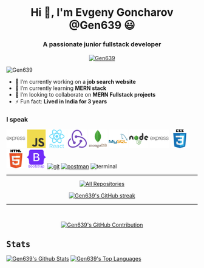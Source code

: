 <h1 align="center">Hi 👋, I'm Evgeny Goncharov @Gen639 😃</h1>
<h3 align="center">A passionate junior fullstack developer</h3>
<p align="center">
<a href="https://www.linkedin.com/in/evgeny-goncharov-53423868/" target="blank"><img align="center" src="https://raw.githubusercontent.com/rahuldkjain/github-profile-readme-generator/master/src/images/icons/Social/linked-in-alt.svg" alt="Gen639" height="30" width="40" /></a>
</p>


<p align="left"> <img src="https://komarev.com/ghpvc/?username=Gen639&label=Profile%20views&color=0e75b6&style=flat" alt="Gen639" /> </p>

- 🔭 I’m currently working on a **job search website**
- 🌱 I’m currently learning **MERN stack**
- 💞️ I’m looking to collaborate on **MERN Fullstack projects**
- ⚡ Fun fact: **Lived in India for 3 years**


### I speak

<p align="left">
   <a href="https://expressjs.com" target="_blank" rel="noreferrer"> <img src="https://raw.githubusercontent.com/devicons/devicon/master/icons/express/express-original-wordmark.svg" alt="express" width="50" height="50"/></a>
    <a href="https://developer.mozilla.org/en-US/docs/Web/JavaScript" target="_blank"> <img src="https://raw.githubusercontent.com/devicons/devicon/master/icons/javascript/javascript-original.svg" alt="javascript" width="50" height="50"/></a> 
	<a href="https://reactjs.org/" target="_blank" rel="noreferrer"> <img src="https://raw.githubusercontent.com/devicons/devicon/master/icons/react/react-original-wordmark.svg" alt="react" width="50" height="50"/></a> 
	<a href="https://redux.js.org" target="_blank" rel="noreferrer"> <img src="https://raw.githubusercontent.com/devicons/devicon/master/icons/redux/redux-original.svg" alt="redux" width="50" height="50"/></a> 
	<a href="https://www.mongodb.com/" target="_blank" rel="noreferrer"> <img src="https://raw.githubusercontent.com/devicons/devicon/master/icons/mongodb/mongodb-original-wordmark.svg" alt="mongodb" width="50" height="50"/></a>
  <a href="https://www.mysql.com/" target="_blank" rel="noreferrer"> <img src="https://raw.githubusercontent.com/devicons/devicon/master/icons/mysql/mysql-original-wordmark.svg" alt="mysql" width="50" height="50"/></a>
	<a href="https://nodejs.org" target="_blank" rel="noreferrer"> <img src="https://raw.githubusercontent.com/devicons/devicon/master/icons/nodejs/nodejs-original-wordmark.svg" alt="nodejs" width="50" height="50"/></a>
	<a href="https://expressjs.com" target="_blank" rel="noreferrer"> <img src="https://raw.githubusercontent.com/devicons/devicon/master/icons/express/express-original-wordmark.svg" alt="express" width="50" height="50"/></a> 
	<a href="https://www.w3schools.com/css/" target="_blank"> <img src="https://raw.githubusercontent.com/devicons/devicon/master/icons/css3/css3-original-wordmark.svg" alt="css3" width="50" height="50"/></a>
	<a href="https://www.w3.org/html/" target="_blank"> <img src="https://raw.githubusercontent.com/devicons/devicon/master/icons/html5/html5-original-wordmark.svg" alt="html5" width="50" height="50"/></a>
	<a href="https://getbootstrap.com" target="_blank"> <img src="https://raw.githubusercontent.com/devicons/devicon/master/icons/bootstrap/bootstrap-plain-wordmark.svg" alt="bootstrap" width="50" height="50"/></a>
 <a href="https://git-scm.com/" target="_blank" rel="noreferrer"> <img src="https://www.vectorlogo.zone/logos/git-scm/git-scm-icon.svg" alt="git" width="50" height="50"/></a>
  <a href="https://postman.com" target="_blank" rel="noreferrer"> <img src="https://www.vectorlogo.zone/logos/getpostman/getpostman-icon.svg" alt="postman" width="50" height="50"/></a> 
  <img src="https://user-images.githubusercontent.com/12766483/129493519-def50c60-7e80-40c3-9a3a-74d36900217d.png" alt="terminal" width="50" height="45"/> 
</p>

<hr/>

<p align="center">
  <a href="https://github.com/olatzgoti?tab=repositories" target="_blank"><img alt="All Repositories" title="All Repositories" src="https://img.shields.io/badge/-All%20Repos-2962FF?style=for-the-badge&logo=koding&logoColor=white"/></a>
</p>

<p align="center">
<a> 
  <a href="https://github.com/olatzgoti"><img src="https://github-readme-streak-stats.herokuapp.com/?user=Gen639&theme=radical&border=7F3FBF&background=0D1117" alt="Gen639's GitHub streak"/></a>
  <br/>
</a>


<hr/>
<br/>


<p align="center">
  <a href="https://github.com/olatzgoti">
    <img src="https://github-profile-summary-cards.vercel.app/api/cards/profile-details?username=Gen639&theme=radical" alt="Gen639's GitHub Contribution"/>
  </a>
</p>




## <samp> Stats </samp>

<span align="center">
<a>  
<a href="https://github.com/Gen639"><img alt="Gen639's Github Stats" src="https://denvercoder1-github-readme-stats.vercel.app/api?username=Gen639&show_icons=true&count_private=true&theme=react&border_color=7F3FBF&bg_color=0D1117&title_color=F85D7F&icon_color=F8D866" height="192px" width="49.5%"/></a>
<a href="https://github.com/Gen639"><img alt="Gen639's Top Languages" src="https://denvercoder1-github-readme-stats.vercel.app/api/top-langs/?username=Gen639&langs_count=8&layout=compact&theme=react&border_color=7F3FBF&bg_color=0D1117&title_color=F85D7F&icon_color=F8D866" height="192px" width="49.5%"/></a>
<br/>
</a>
  
<!---
Gen639/Gen639 is a ✨ special ✨ repository because its `README.md` (this file) appears on your GitHub profile.
You can click the Preview link to take a look at your changes.
--->
